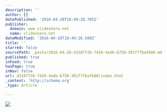 ```yaml
---
description: ''
author: []
datePublished: '2016-04-28T18:49:28.765Z'
publisher:
  domain: www.slideshare.net
  name: slideshare.net
dateModified: '2016-04-28T18:49:16.580Z'
title: ''
starred: false
sourcePath: _posts/2016-04-28-d3187f26-7426-4edb-b750-301f7fbaf680.md
published: true
inFeed: true
hasPage: true
inNav: false
url: d3187f26-7426-4edb-b750-301f7fbaf680/index.html
_context: 'http://schema.org'
_type: Article

---
```

![](http://image.slidesharecdn.com/another7tools-160427092300/95/another-7-tools-for-your-devops-stack-1-638.jpg?cb=1461749249)